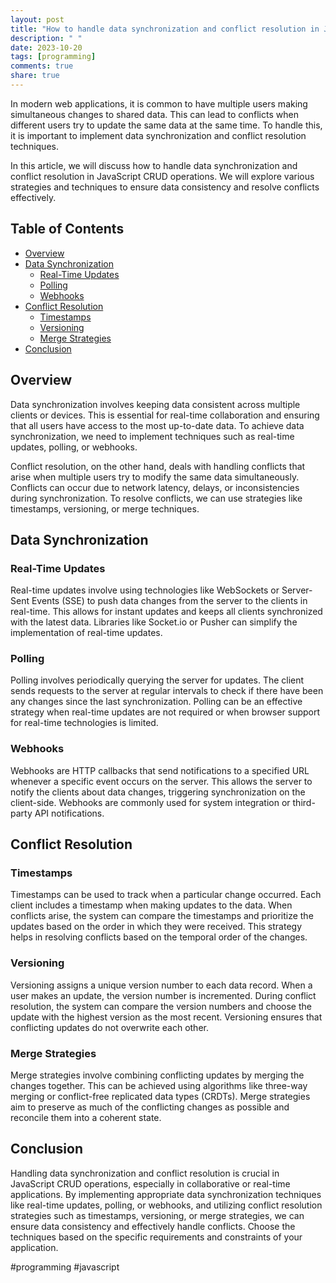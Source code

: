 ```yaml
---
layout: post
title: "How to handle data synchronization and conflict resolution in JavaScript CRUD operations."
description: " "
date: 2023-10-20
tags: [programming]
comments: true
share: true
---
```


In modern web applications, it is common to have multiple users making simultaneous changes to shared data. This can lead to conflicts when different users try to update the same data at the same time. To handle this, it is important to implement data synchronization and conflict resolution techniques.

In this article, we will discuss how to handle data synchronization and conflict resolution in JavaScript CRUD operations. We will explore various strategies and techniques to ensure data consistency and resolve conflicts effectively.

## Table of Contents
- [Overview](#overview)
- [Data Synchronization](#data-synchronization)
  - [Real-Time Updates](#real-time-updates)
  - [Polling](#polling)
  - [Webhooks](#webhooks)
- [Conflict Resolution](#conflict-resolution)
  - [Timestamps](#timestamps)
  - [Versioning](#versioning)
  - [Merge Strategies](#merge-strategies)
- [Conclusion](#conclusion)

## Overview
Data synchronization involves keeping data consistent across multiple clients or devices. This is essential for real-time collaboration and ensuring that all users have access to the most up-to-date data. To achieve data synchronization, we need to implement techniques such as real-time updates, polling, or webhooks.

Conflict resolution, on the other hand, deals with handling conflicts that arise when multiple users try to modify the same data simultaneously. Conflicts can occur due to network latency, delays, or inconsistencies during synchronization. To resolve conflicts, we can use strategies like timestamps, versioning, or merge techniques.

## Data Synchronization
### Real-Time Updates
Real-time updates involve using technologies like WebSockets or Server-Sent Events (SSE) to push data changes from the server to the clients in real-time. This allows for instant updates and keeps all clients synchronized with the latest data. Libraries like Socket.io or Pusher can simplify the implementation of real-time updates.

### Polling
Polling involves periodically querying the server for updates. The client sends requests to the server at regular intervals to check if there have been any changes since the last synchronization. Polling can be an effective strategy when real-time updates are not required or when browser support for real-time technologies is limited.

### Webhooks
Webhooks are HTTP callbacks that send notifications to a specified URL whenever a specific event occurs on the server. This allows the server to notify the clients about data changes, triggering synchronization on the client-side. Webhooks are commonly used for system integration or third-party API notifications.

## Conflict Resolution
### Timestamps
Timestamps can be used to track when a particular change occurred. Each client includes a timestamp when making updates to the data. When conflicts arise, the system can compare the timestamps and prioritize the updates based on the order in which they were received. This strategy helps in resolving conflicts based on the temporal order of the changes.

### Versioning
Versioning assigns a unique version number to each data record. When a user makes an update, the version number is incremented. During conflict resolution, the system can compare the version numbers and choose the update with the highest version as the most recent. Versioning ensures that conflicting updates do not overwrite each other.

### Merge Strategies
Merge strategies involve combining conflicting updates by merging the changes together. This can be achieved using algorithms like three-way merging or conflict-free replicated data types (CRDTs). Merge strategies aim to preserve as much of the conflicting changes as possible and reconcile them into a coherent state.

## Conclusion
Handling data synchronization and conflict resolution is crucial in JavaScript CRUD operations, especially in collaborative or real-time applications. By implementing appropriate data synchronization techniques like real-time updates, polling, or webhooks, and utilizing conflict resolution strategies such as timestamps, versioning, or merge strategies, we can ensure data consistency and effectively handle conflicts. Choose the techniques based on the specific requirements and constraints of your application.

#programming #javascript